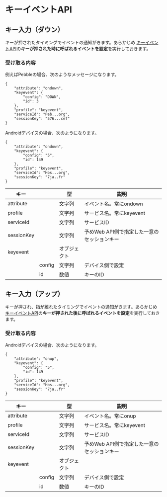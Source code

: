 # キーイベントAPI

## キー入力（ダウン）

キーが押されたタイミングでイベントの通知がきます。あらかじめ [キーイベントAPI](/webapi/keyevent)の**キーが押された時に呼ばれるイベントを設定**を実行しておきます。

### 受け取る内容

例えばPebbleの場合、次のようなメッセージになります。

```
{
    "attribute": "ondown", 
    "keyevent": {
        "config": "DOWN", 
        "id": 3
    }, 
    "profile": "keyevent", 
    "serviceId": "Peb...org", 
    "sessionKey": "576...cef"
}
```

Androidデバイスの場合、次のようになります。

```
{
    "attribute": "ondown", 
    "keyevent": {
        "config": "5", 
        "id": 149
    }, 
    "profile": "keyevent", 
    "serviceId": "Hos...org", 
    "sessionKey": "7ja..fr"
}
```

|キー|&nbsp;|型|説明|
|---|------|---|---|
|attribute|&nbsp;|文字列|イベント名。常にondown|
|profile|&nbsp;|文字列|サービス名。常にkeyevent|
|serviceId|&nbsp;|文字列|サービスID|
|sessionKey|&nbsp;|文字列|予めWeb API側で指定した一意のセッションキー|
|keyevent|&nbsp;|オブジェクト|&nbsp;|
|&nbsp;|config|文字列|デバイス側で設定|
|&nbsp;|id|数値|キーのID|

## キー入力（アップ）

キーが押され、指が離れたタイミングでイベントの通知がきます。あらかじめ [キーイベントAPI](/webapi/keyevent)の**キーが押された後に呼ばれるイベントを設定**を実行しておきます。

### 受け取る内容

Androidデバイスの場合、次のようになります。

```
{
    "attribute": "onup", 
    "keyevent": {
        "config": "5", 
        "id": 149
    }, 
    "profile": "keyevent", 
    "serviceId": "Hos...org", 
    "sessionKey": "7ja..fr"
}
```

|キー|&nbsp;|型|説明|
|---|------|---|---|
|attribute|&nbsp;|文字列|イベント名。常にonup|
|profile|&nbsp;|文字列|サービス名。常にkeyevent|
|serviceId|&nbsp;|文字列|サービスID|
|sessionKey|&nbsp;|文字列|予めWeb API側で指定した一意のセッションキー|
|keyevent|&nbsp;|オブジェクト|&nbsp;|
|&nbsp;|config|文字列|デバイス側で設定|
|&nbsp;|id|数値|キーのID|
